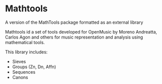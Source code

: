 # Mathtools
A version of the MathTools package formatted as an external library

Mathtools id a set of tools developed for OpenMusic by Moreno Andreatta, Carlos Agon and others for music representation and analysis using mathematical tools. 

This library includes:
- Sieves
- Groups (Zn, Dn, Affn)
- Sequences
- Canons

